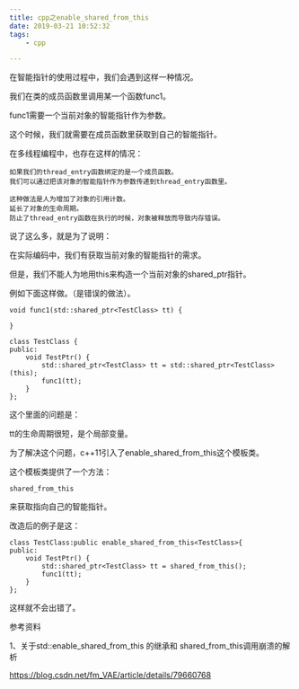 ```yaml
---
title: cpp之enable_shared_from_this
date: 2019-03-21 10:52:32
tags:
	- cpp

---
```






在智能指针的使用过程中，我们会遇到这样一种情况。

我们在类的成员函数里调用某一个函数func1。

func1需要一个当前对象的智能指针作为参数。

这个时候，我们就需要在成员函数里获取到自己的智能指针。

在多线程编程中，也存在这样的情况：

```
如果我们的thread_entry函数绑定的是一个成员函数。
我们可以通过把该对象的智能指针作为参数传递到thread_entry函数里。

这种做法是人为增加了对象的引用计数。
延长了对象的生命周期。
防止了thread_entry函数在执行的时候，对象被释放而导致内存错误。

```

说了这么多，就是为了说明：

在实际编码中，我们有获取当前对象的智能指针的需求。



但是，我们不能人为地用this来构造一个当前对象的shared_ptr指针。

例如下面这样做。（是错误的做法）。

```
void func1(std::shared_ptr<TestClass> tt) {

}

class TestClass {
public:
    void TestPtr() {
        std::shared_ptr<TestClass> tt = std::shared_ptr<TestClass> (this);
        func1(tt);
    }
};
```

这个里面的问题是：

tt的生命周期很短，是个局部变量。



为了解决这个问题，c++11引入了enable_shared_from_this这个模板类。

这个模板类提供了一个方法：

```
shared_from_this
```

来获取指向自己的智能指针。



改造后的例子是这：

```
class TestClass:public enable_shared_from_this<TestClass>{
public:
    void TestPtr() {
        std::shared_ptr<TestClass> tt = shared_from_this();
        func1(tt);
    }
};
```

这样就不会出错了。





参考资料

1、关于std::enable_shared_from_this 的继承和 shared_from_this调用崩溃的解析

https://blog.csdn.net/fm_VAE/article/details/79660768